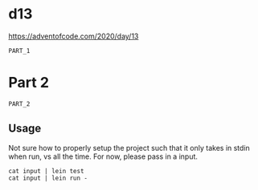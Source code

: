 # d13

https://adventofcode.com/2020/day/13

```
PART_1
```
# Part 2

```
PART_2
```
## Usage

Not sure how to properly setup the project such that it only takes in stdin when run, vs all the time.
For now, please pass in a input.

```
cat input | lein test
cat input | lein run -
```

